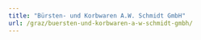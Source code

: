 ```yaml
---
title: "Bürsten- und Korbwaren A.W. Schmidt GmbH"
url: /graz/buersten-und-korbwaren-a-w-schmidt-gmbh/
---
```

